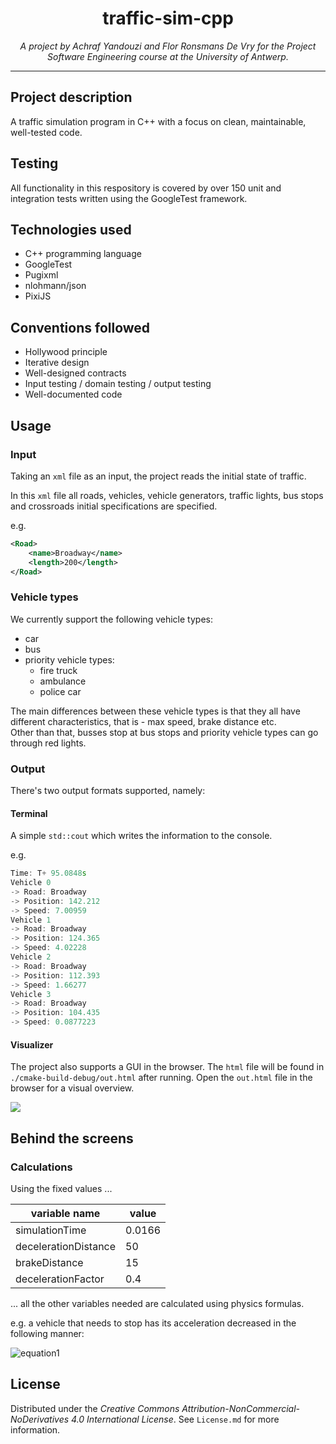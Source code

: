 <h1 align="center">traffic-sim-cpp</h1>

<p style="text-align: center;"><em>A project by Achraf Yandouzi and Flor Ronsmans De Vry for the Project Software Engineering course at the University of Antwerp.</em></p>

___

## Project description
A traffic simulation program in C++ with a focus on clean, maintainable, well-tested code.

## Testing
All functionality in this respository is covered by over 150 unit and integration tests written using the GoogleTest framework.

## Technologies used
- C++ programming language
- GoogleTest
- Pugixml
- nlohmann/json
- PixiJS

## Conventions followed
- Hollywood principle
- Iterative design
- Well-designed contracts
- Input testing / domain testing / output testing
- Well-documented code

## Usage

### Input

Taking an `xml` file as an input, the project reads the initial state of traffic.

In this `xml` file all roads, vehicles, vehicle generators, traffic lights, bus stops and crossroads initial
specifications are specified.

e.g.

```xml
<Road>
    <name>Broadway</name>
    <length>200</length>
</Road>
```

### Vehicle types

We currently support the following vehicle types:

- car
- bus
- priority vehicle types:
    - fire truck
    - ambulance
    - police car

The main differences between these vehicle types is that they all have different characteristics, that is - max speed,
brake distance etc. <br/>
Other than that, busses stop at bus stops and priority vehicle types can go through red lights.

### Output

There's two output formats supported, namely:

#### Terminal

A simple `std::cout` which writes the information to the console.

e.g.

```cpp
Time: T+ 95.0848s
Vehicle 0
-> Road: Broadway
-> Position: 142.212
-> Speed: 7.00959
Vehicle 1
-> Road: Broadway
-> Position: 124.365
-> Speed: 4.02228
Vehicle 2
-> Road: Broadway
-> Position: 112.393
-> Speed: 1.66277
Vehicle 3
-> Road: Broadway
-> Position: 104.435
-> Speed: 0.0877223
```

#### Visualizer

The project also supports a GUI in the browser. The `html` file will be found in `./cmake-build-debug/out.html` after running.
Open the `out.html` file in the browser for a visual overview.

<div><img src="demo/visualizer.gif" /></div>

## Behind the screens

### Calculations

Using the fixed values ...

| variable name        | value  |
| -------------------- | ------ |
| simulationTime       | 0.0166 |
| decelerationDistance | 50     |
| brakeDistance        | 15     |
| decelerationFactor   | 0.4    |

... all the other variables needed are calculated using physics formulas.

e.g.
a vehicle that needs to stop has its acceleration decreased in the following manner:

![equation1](images/equation.svg)

## License

Distributed under the _Creative Commons Attribution-NonCommercial-NoDerivatives 4.0 International License_.
See `License.md` for more information.
